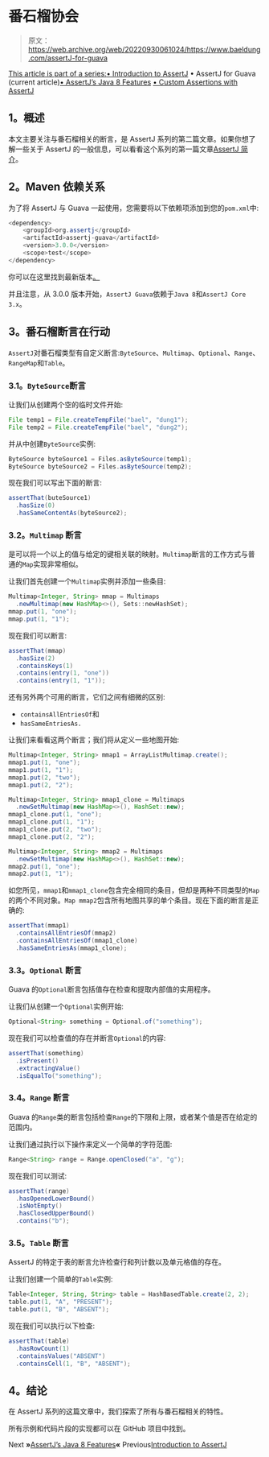 # 番石榴协会

> 原文：<https://web.archive.org/web/20220930061024/https://www.baeldung.com/assertJ-for-guava>

[This article is part of a series:](javascript:void(0);)[• Introduction to AssertJ](/web/20220117213330/https://www.baeldung.com/introduction-to-assertj)
• AssertJ for Guava (current article)[• AssertJ’s Java 8 Features](/web/20220117213330/https://www.baeldung.com/assertJ-java-8-features)
[• Custom Assertions with AssertJ](/web/20220117213330/https://www.baeldung.com/assertj-custom-assertion)

## 1。概述

本文主要关注与番石榴相关的断言，是 AssertJ 系列的第二篇文章。如果你想了解一些关于 AssertJ 的一般信息，可以看看这个系列的第一篇文章[AssertJ 简介](/web/20220117213330/https://www.baeldung.com/introduction-to-assertj)。

## 2。Maven 依赖关系

为了将 AssertJ 与 Guava 一起使用，您需要将以下依赖项添加到您的`pom.xml`中:

```java
<dependency>
    <groupId>org.assertj</groupId>
    <artifactId>assertj-guava</artifactId>
    <version>3.0.0</version>
    <scope>test</scope>
</dependency>
```

你可以在这里找到最新版本[。](https://web.archive.org/web/20220117213330/https://search.maven.org/classic/#search%7Cga%7C1%7Ca%3A%22assertj-guava%22)

并且注意，从 3.0.0 版本开始，`AssertJ Guava`依赖于`Java 8`和`AssertJ Core 3.x`。

## 3。番石榴断言在行动

`AssertJ`对番石榴类型有自定义断言:`ByteSource`、`Multimap`、`Optional`、`Range`、`RangeMap`和`Table`。

### 3.1。`ByteSource`断言

让我们从创建两个空的临时文件开始:

```java
File temp1 = File.createTempFile("bael", "dung1");
File temp2 = File.createTempFile("bael", "dung2");
```

并从中创建`ByteSource`实例:

```java
ByteSource byteSource1 = Files.asByteSource(temp1);
ByteSource byteSource2 = Files.asByteSource(temp2);
```

现在我们可以写出下面的断言:

```java
assertThat(buteSource1)
  .hasSize(0)
  .hasSameContentAs(byteSource2); 
```

### 3.2。`Multimap` 断言

是可以将一个以上的值与给定的键相关联的映射。`Multimap`断言的工作方式与普通的`Map`实现非常相似。

让我们首先创建一个`Multimap`实例并添加一些条目:

```java
Multimap<Integer, String> mmap = Multimaps
  .newMultimap(new HashMap<>(), Sets::newHashSet);
mmap.put(1, "one");
mmap.put(1, "1");
```

现在我们可以断言:

```java
assertThat(mmap)
  .hasSize(2)
  .containsKeys(1)
  .contains(entry(1, "one"))
  .contains(entry(1, "1"));
```

还有另外两个可用的断言，它们之间有细微的区别:

*   `containsAllEntriesOf`和
*   `hasSameEntriesAs.`

让我们来看看这两个断言；我们将从定义一些地图开始:

```java
Multimap<Integer, String> mmap1 = ArrayListMultimap.create();
mmap1.put(1, "one");
mmap1.put(1, "1");
mmap1.put(2, "two");
mmap1.put(2, "2");

Multimap<Integer, String> mmap1_clone = Multimaps
  .newSetMultimap(new HashMap<>(), HashSet::new);
mmap1_clone.put(1, "one");
mmap1_clone.put(1, "1");
mmap1_clone.put(2, "two");
mmap1_clone.put(2, "2");

Multimap<Integer, String> mmap2 = Multimaps
  .newSetMultimap(new HashMap<>(), HashSet::new);
mmap2.put(1, "one");
mmap2.put(1, "1");
```

如您所见，`mmap1`和`mmap1_clone`包含完全相同的条目，但却是两种不同类型的`Map`的两个不同对象。`Map mmap2`包含所有地图共享的单个条目。现在下面的断言是正确的:

```java
assertThat(mmap1)
  .containsAllEntriesOf(mmap2)
  .containsAllEntriesOf(mmap1_clone)
  .hasSameEntriesAs(mmap1_clone);
```

### 3.3。`Optional` 断言

Guava 的`Optional`断言包括值存在检查和提取内部值的实用程序。

让我们从创建一个`Optional`实例开始:

```java
Optional<String> something = Optional.of("something");
```

现在我们可以检查值的存在并断言`Optional`的内容:

```java
assertThat(something)
  .isPresent()
  .extractingValue()
  .isEqualTo("something");
```

### 3.4。`Range` 断言

Guava 的`Range`类的断言包括检查`Range`的下限和上限，或者某个值是否在给定的范围内。

让我们通过执行以下操作来定义一个简单的字符范围:

```java
Range<String> range = Range.openClosed("a", "g");
```

现在我们可以测试:

```java
assertThat(range)
  .hasOpenedLowerBound()
  .isNotEmpty()
  .hasClosedUpperBound()
  .contains("b");
```

### 3.5。`Table` 断言

AssertJ 的特定于表的断言允许检查行和列计数以及单元格值的存在。

让我们创建一个简单的`Table`实例:

```java
Table<Integer, String, String> table = HashBasedTable.create(2, 2);
table.put(1, "A", "PRESENT");
table.put(1, "B", "ABSENT");
```

现在我们可以执行以下检查:

```java
assertThat(table)
  .hasRowCount(1)
  .containsValues("ABSENT")
  .containsCell(1, "B", "ABSENT");
```

## 4。结论

在 AssertJ 系列的这篇文章中，我们探索了所有与番石榴相关的特性。

所有示例和代码片段的实现都可以在 GitHub 项目中找到。

Next **»**[AssertJ’s Java 8 Features](/web/20220117213330/https://www.baeldung.com/assertJ-java-8-features)**«** Previous[Introduction to AssertJ](/web/20220117213330/https://www.baeldung.com/introduction-to-assertj)